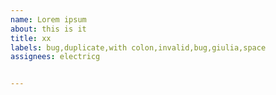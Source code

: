 ```yaml
---
name: Lorem ipsum
about: this is it
title: xx
labels: bug,duplicate,with colon,invalid,bug,giulia,space
assignees: electricg


---
```

